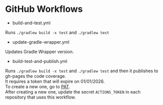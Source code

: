 # GitHub Workflows

* build-and-test.yml

Runs `./gradlew build -x test` and `./gradlew test`

* update-gradle-wrapper.yml

Updates Gradle Wrapper version.

* build-test-and-publish.yml

Runs `./gradlew build -x test` and `./gradlew test` and then it publishes to gh-pages the code coverage.  
It requires a token that will expire on 01/01/2026.  
To create a new one, go to [PAT](https://github.com/settings/personal-access-tokens).  
After creating a new one, update the secret `ACTIONS_TOKEN` in each repository that uses this workflow.
